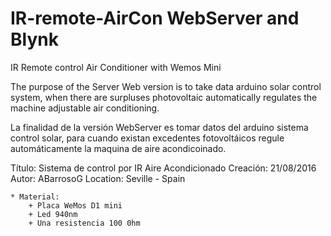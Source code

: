 # IR-remote-AirCon WebServer and Blynk
IR Remote control Air Conditioner with Wemos Mini

The purpose of the Server Web version is to take data arduino solar control system, when there are surpluses photovoltaic 
automatically regulates the machine adjustable air conditioning.

La finalidad de la versión WebServer es tomar datos del arduino sistema control solar, para cuando  existan excedentes 
fotovoltáicos regule automáticamente la maquina de aire acondicoinado.

Título: Sistema de control por IR Aire Acondicionado
Creación: 21/08/2016
Autor: ABarrosoG
Location: Seville - Spain

    * Material:
        + Placa WeMos D1 mini
        + Led 940nm
        + Una resistencia 100 0hm
        
